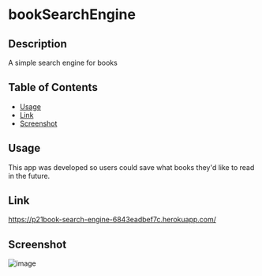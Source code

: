 # bookSearchEngine
## Description
A simple search engine for books

## Table of Contents
  
  - [Usage](#usage)
  - [Link](#link)
  - [Screenshot](#screenshot)

## Usage
This app was developed so users could save what books they'd like to read in the future.

## Link
https://p21book-search-engine-6843eadbef7c.herokuapp.com/

## Screenshot
![image](https://github.com/wygrajr/bookSearchEngine/assets/122579820/ae22720b-c290-4611-b98d-8e6e44c11fdd)



